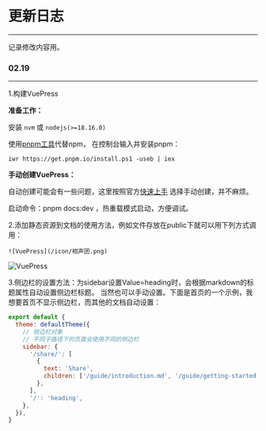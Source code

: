 # 更新日志
---
记录修改内容用。


### 02.19
---

1.构建VuePress

**准备工作：**

安装 `nvm` 或 `nodejs(>=18.16.0)`

使用[pnpm工具](https://www.pnpm.cn/)代替npm，
在控制台输入并安装pnpm：

```shell
iwr https://get.pnpm.io/install.ps1 -useb | iex
```

**手动创建VuePress：**

自动创建可能会有一些问题，这里按照官方[快速上手](https://v2.vuepress.vuejs.org/zh/guide/getting-started.html)
选择手动创建，并不麻烦。

启动命令：pnpm docs:dev ，热重载模式启动，方便调试。

2.添加静态资源到文档的使用方法，例如文件存放在public下就可以用下列方式调用：
```vue
![VuePress](/icon/相声团.png)
```

![VuePress](/icon/相声团.png)

3.侧边栏的设置方法：为sidebar设置Value=heading时，会根据markdown的标题属性自动设置侧边栏标题。
当然也可以手动设置。下面是首页的一个示例，我想要首页不显示侧边栏，而其他的文档自动设置：

```js
export default {
  theme: defaultTheme({
    // 侧边栏对象
    // 不同子路径下的页面会使用不同的侧边栏
    sidebar: {
      '/share/': [
        {
          text: 'Share',
          children: ['/guide/introduction.md', '/guide/getting-started.md'],
        },
      ],
      '/': 'heading',
    },
  }),
}

```
